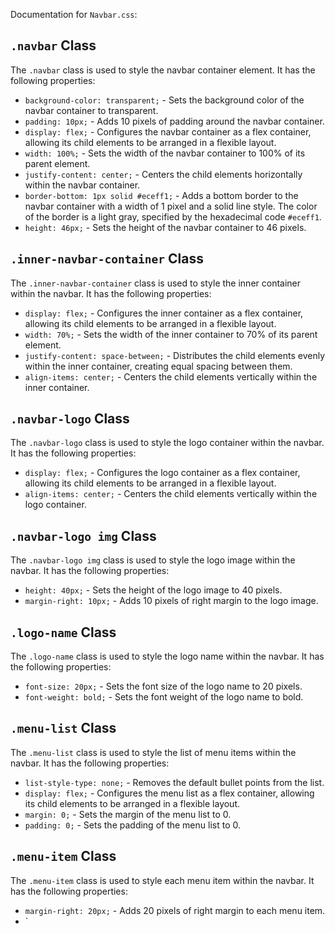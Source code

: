 Documentation for `Navbar.css`:

## `.navbar` Class

The `.navbar` class is used to style the navbar container element. It has the following properties:

- `background-color: transparent;` - Sets the background color of the navbar container to transparent.
- `padding: 10px;` - Adds 10 pixels of padding around the navbar container.
- `display: flex;` - Configures the navbar container as a flex container, allowing its child elements to be arranged in a flexible layout.
- `width: 100%;` - Sets the width of the navbar container to 100% of its parent element.
- `justify-content: center;` - Centers the child elements horizontally within the navbar container.
- `border-bottom: 1px solid #eceff1;` - Adds a bottom border to the navbar container with a width of 1 pixel and a solid line style. The color of the border is a light gray, specified by the hexadecimal code `#eceff1`.
- `height: 46px;` - Sets the height of the navbar container to 46 pixels.

## `.inner-navbar-container` Class

The `.inner-navbar-container` class is used to style the inner container within the navbar. It has the following properties:

- `display: flex;` - Configures the inner container as a flex container, allowing its child elements to be arranged in a flexible layout.
- `width: 70%;` - Sets the width of the inner container to 70% of its parent element.
- `justify-content: space-between;` - Distributes the child elements evenly within the inner container, creating equal spacing between them.
- `align-items: center;` - Centers the child elements vertically within the inner container.

## `.navbar-logo` Class

The `.navbar-logo` class is used to style the logo container within the navbar. It has the following properties:

- `display: flex;` - Configures the logo container as a flex container, allowing its child elements to be arranged in a flexible layout.
- `align-items: center;` - Centers the child elements vertically within the logo container.

## `.navbar-logo img` Class

The `.navbar-logo img` class is used to style the logo image within the navbar. It has the following properties:

- `height: 40px;` - Sets the height of the logo image to 40 pixels.
- `margin-right: 10px;` - Adds 10 pixels of right margin to the logo image.

## `.logo-name` Class

The `.logo-name` class is used to style the logo name within the navbar. It has the following properties:

- `font-size: 20px;` - Sets the font size of the logo name to 20 pixels.
- `font-weight: bold;` - Sets the font weight of the logo name to bold.

## `.menu-list` Class

The `.menu-list` class is used to style the list of menu items within the navbar. It has the following properties:

- `list-style-type: none;` - Removes the default bullet points from the list.
- `display: flex;` - Configures the menu list as a flex container, allowing its child elements to be arranged in a flexible layout.
- `margin: 0;` - Sets the margin of the menu list to 0.
- `padding: 0;` - Sets the padding of the menu list to 0.

## `.menu-item` Class

The `.menu-item` class is used to style each menu item within the navbar. It has the following properties:

- `margin-right: 20px;` - Adds 20 pixels of right margin to each menu item.
- `

